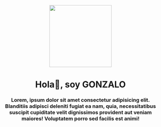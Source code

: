 <div align="center">
    <img src="https://i.imgur.com/1gQiLB5.gif" width="200">
    <h1 align="center">Hola👋, soy GONZALO</h1>
    <h3 align="center">Lorem, ipsum dolor sit amet consectetur adipisicing elit. Blanditiis adipisci deleniti fugiat ea nam, quia, necessitatibus suscipit cupiditate velit dignissimos provident aut veniam maiores! Voluptatem porro sed facilis est animi!</h3>
</div>